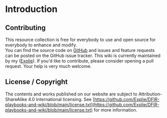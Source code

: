 # Introduction


## Contributing

This resource collection is free for everybody to use and open source for everybody to enhance and modify.  
You can find the source code on [GitHub](https://github.com/Explie/DFIR-playbooks-and-wiki/) and issues and feature requests can be posted on the GitHub issue tracker. This wiki is currently maintained by my ([Explie](https://github.com/Explie)). If you'd like to contribute, please consider opening a pull request. Your help is very much welcome.

## License / Copyright

The contents and works published on our website are subject to Attribution-ShareAlike 4.0 International licensing. See [https://github.com/Explie/DFIR-playbooks-and-wiki/blob/main/license.txt](https://github.com/Explie/DFIR-playbooks-and-wiki/blob/main/license.txt) for more information.